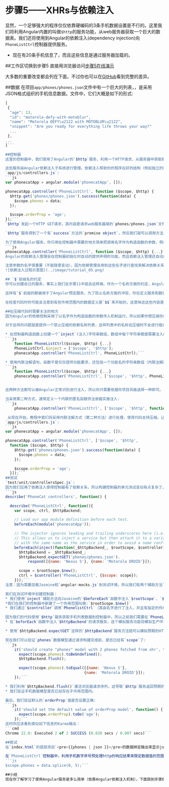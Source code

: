 # 步骤5——XHRs与依赖注入
显然，一个足够强大的程序仅仅依靠硬编码的3条手机数据设置是不行的。这里我们将利用Angular内置的叫做`$http`的服务功能，从web服务器获取一个巨大的数据表。我们还将使用到Angular的依赖注入(dependency injection)向`PhoneListCtrl`控制器提供服务。
* 现在有20条手机信息了，而且这些信息是通过服务器加载的。

##工作区切换到步骤5
直接用浏览器访问[步骤5在线演示](http://angular.github.io/angular-phonecat/step-5/app)

大多数的重要改变都会列在下面，不过你也可以在[GitHub](https://github.com/angular/angular-phonecat/compare/step-4...step-5)看到完整的差异。

##数据
在项目`app/phones/phones.json`文件中有一个巨大的列表，，是采用JSON格式组织的手机信息数据。文件中，它们大概是如下的形式:
```js
[
 {
  "age": 13,
  "id": "motorola-defy-with-motoblur",
  "name": "Motorola DEFY\u2122 with MOTOBLUR\u2122",
  "snippet": "Are you ready for everything life throws your way?"
  ...
 },
...
]```

##控制器
这里的控制器中，我们使用了Angular的`$http`服务，利用一个HTTP请求，从服务器中获取到`app/phones/phones.json`文件数据。`$http`是Angular内建web程序通用服务（功能）中的一个，Angular会在程序需要时自动注入这些服务功能。

这些服务由Angular依赖注入子系统进行管理。依赖注入帮助你的程序在好的结构（例如独立的数据、控制和表现/展示)和松耦合（组件间解耦，组件之间的依赖关系不由组件自身确定，而由依赖管理子系统协调）。
`app/js/controllers.js`:
```js
var phonecatApp = angular.module('phonecatApp', []);

phonecatApp.controller('PhoneListCtrl', function ($scope, $http) {
  $http.get('phones/phones.json').success(function(data) {
    $scope.phones = data;
  });

  $scope.orderProp = 'age';
});```
`$http`发起一个HTTP GET请求，其内容是请求web服务器端的`phones/phones.json`文件（这里的URL是相对于`index.html`的相对路径）。服务器端响应这个请求，提供了json文件的内容（响应其实是一个后台服务中动态处理的反馈结果，这对于浏览器或者我们的程序来说这看起来是相同的/透明的。这个教程中为了简单起便，直接是一个json数据文件了。)

`$http`服务得到了一个有`success`方法的`promise object`，然后我们就可以调用方法来处理异步响应和分配手机数据来构建我们控制器中作用范围中的`phones`数据了。注意，这里Angular自动检测了json类型响应，并分析结构化了数据。

为了使用Angular服务，你只用在控制器中需要的地方简单把调用名字作为构造函数的参数，例如:
```js
phonecatApp.controller('PhoneListCtrl', function ($scope, $http) {...}```
Angular的依赖注入管理会在控制器初始化时自动的提供声明的功能，而且依赖注入管理还自动的处理相应的层次依赖关系（通常一个服务功能还取决于其他服务功能，这些问题Angular都会自动处理）。

注意参数的名字很重要（不能随意变动），因为依赖管理会用到这些名字进行查找来解决依赖关系并进行注入。
![依赖注入过程示意图](../image/tutorial_05.png)

## `$`前缀名的约定
你可以创建自己的服务，事实上我们在步骤11中就会这样做。作为一个名称方面的约定，Angular内置的服务，作用范围方法和一些其它的Angular的API有一个`$`前缀。

这样有`$`前缀的都被用于了Angular预定服务，为了防止名称方面的冲突，你在定义服务和数据模型时最好都不要用`$`作为前缀。

在检查代码时你可能会注意到有些作用范围内的数据定义是`$$`来开始的，这意味这这些内容是私人的（该受保护的），你不该在外部进行访问或修改。

##在压缩代码时需要关注的地方
因为Angular的依赖控制采用了以名字作为构造函数的参数传入机制运行，所以如果你想压缩你的`PhoneListCtrl`控制器部分JavaScript代码就需要注意一些细节，否则自动机制下所有的参数名会自动压缩而导致依赖注入功能出错。

对于这样的问题就是提供一个禁止压缩的依赖名称列表，这样列表中的名称在压缩时不会进行缩减替换，这样就能保证压缩后的代码能够正常工作了，对此有两个方法：

* 在控制器构造函数上创建一个`inject`(注入)字符串数组，数组中每个字符串都是需要注入的服务名。在我们的例子中就是这样写：
```js
    function PhoneListCtrl($scope, $http) {...}
    PhoneListCtrl.$inject = ['$scope', '$http'];
    phonecatApp.controller('PhoneListCtrl', PhoneListCtrl);```

* 使用内联注解语句，函数不是仅仅提供功能要求，还包括一个功能名的字符串数组（内联注解数组），例如:
```js
    function PhoneListCtrl($scope, $http) {...}
    phonecatApp.controller('PhoneListCtrl', ['$scope', '$http', PhoneListCtrl]);```


这两种方法都可以被Angular正常识别进行注入，所以你只需要依据你项目风格选择一种即可。

当采用第二种方式，通常定义一个内联的匿名函数供注册器实施注入:
```js
    phonecatApp.controller('PhoneListCtrl', ['$scope', '$http', function($scope, $http) {...}]);```

 从现在开始，教程中我们将采用内联注解方式（第二种方法）进行处理，使得代码支持压缩。让我们为`PhoneListCtrl`添加一个内联注解：
`app/js/controllers.js`:
```js
var phonecatApp = angular.module('phonecatApp', []);

phonecatApp.controller('PhoneListCtrl', ['$scope', '$http',
  function ($scope, $http) {
    $http.get('phones/phones.json').success(function(data) {
      $scope.phones = data;
    });

    $scope.orderProp = 'age';
  }]);```
##测试
`test/unit/controllersSpec.js`:
因为我们应用了依赖注入使得控制器有了依赖关系，所以构建控制器的单元测试变动有点复杂了。我们可以使用`new`运算符在构造中提供`$http`的模拟实现。然而Angular提供了用于单元测试的`$http`模拟，我们需要配置`$httpBackend`实现“模拟”服务器响应来完成单元测试:
```js
describe('PhoneCat controllers', function() {

  describe('PhoneListCtrl', function(){
    var scope, ctrl, $httpBackend;

    // Load our app module definition before each test.
    beforeEach(module('phonecatApp'));

    // The injector ignores leading and trailing underscores here (i.e. _$httpBackend_).
    // This allows us to inject a service but then attach it to a variable
    // with the same name as the service in order to avoid a name conflict.
    beforeEach(inject(function(_$httpBackend_, $rootScope, $controller) {
      $httpBackend = _$httpBackend_;
      $httpBackend.expectGET('phones/phones.json').
          respond([{name: 'Nexus S'}, {name: 'Motorola DROID'}]);

      scope = $rootScope.$new();
      ctrl = $controller('PhoneListCtrl', {$scope: scope});
    }));```
注意：因为需要加载Jasmine和`angular-mocks.js`到测试环境，所以我们有两个辅助方法`module`和`inject`用于访问和配置注入器。

我们在测试环境中创建控制器：
* 我们使用`inject`辅助方法向Jasmine的`$beforeEach`函数中注入`$rootScope`、`$controller``$httpBackend`等功能实例。这些注入的功能实例用来从头到尾创建每一个测试，这可以保证每一个测试都是从共用的起点开始，但有互相隔离的。
*我们在我们的控制器中新建了一个作用范围叫做:`$rootScope.$new()`
* 我们通过`$controller`调用`PhonelistCtrl`（其由名字进行了注入，并且有指定的作用范围）

因为我们的代码使用`$http`服务获取手机列表数据到控制器中，所以之前我们需要在`PhoneListCtrl`中创建子作用范围，我们要告诉测试需要用预期的输入请求（返回结果）替代数据，对此我们需要:
* 在`beforEach`函数中注入`$httpBackend`的请求服务，这个模拟服务功能将模拟生产环境中所有的XHR和JSONP请求。这样的模拟服务允许您编写测试时无需处理本地api和与它们相关的全局状态（服务器端响应结果）——这些都是测试的噩梦

* 使用`$httpBackend.expectGET`这样的`$httpBackend`服务方法链可以模拟预期的HTTP请求和响应。注意：最终结果的返回是在调用了`$httpBackend.flush`方法后

现在我们可以验证`phones`数据模型通过请求构建完成前，是否已经有`scope`了:
```js
    it('should create "phones" model with 2 phones fetched from xhr', function() {
      expect(scope.phones).toBeUndefined();
      $httpBackend.flush();

      expect(scope.phones).toEqual([{name: 'Nexus S'},
                                   {name: 'Motorola DROID'}]);
    });```

* 我们利用`$httpBackend.flush()`激活浏览器请求序列，这导致`$http`服务返回预期的响应。
* 我们验证手机数据模型是否已经存在于作用范围内。

最后，我们验证默认的`orderProp`值是否设置正确:
```js
    it('should set the default value of orderProp model', function() {
      expect(scope.orderProp).toBe('age');
    });```
这时你应该看到类似如下信息的Karma输出：
```cmd
Chrome 22.0: Executed 2 of 2 SUCCESS (0.028 secs / 0.007 secs)```

##尝试
在`index.html`的底部添加`<pre>{{phones | json }}</pre>的数据绑定输出来显示json格式的手机数据。

在`PhoneListCtrl`控制器中，利用手机数字序号预处理http的响应结果来限定数据值的范围，可以把下面的代码加入`$http`回调中：
```js
$scope.phones = data.splice(0, 5);```

##小结
现在你了解学习了使用Angular服务是多么简单（依靠Angular依赖注入机制），下面跳到步骤6，将为手机添加图片缩略图和一些链接。
